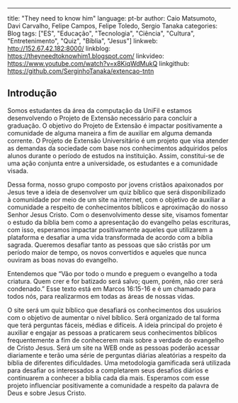 ---
title: "They need to know him"
language: pt-br
author: Caio Matsumoto, Davi Carvalho, Felipe Campos, Felipe Toledo, Sergio Tanaka
categories: Blog
tags: ["ES", "Educação", "Tecnologia", "Ciência", "Cultura", "Entretenimento", "Quiz", "Bíblia", "Jesus"] 
linkweb: http://152.67.42.182:8000/
linkblog: https://theyneedtoknowhim1.blogspot.com/
linkvideo: https://www.youtube.com/watch?v=x8KiqWdMukQ
linkgithub: https://github.com/SerginhoTanaka/extencao-tntn

## Introdução

Somos estudantes da área da computação da UniFil e estamos desenvolvendo o Projeto de Extensão necessário para concluir a graduação. O objetivo do Projeto de Extensão é impactar positivamente a comunidade de alguma maneira a fim de auxiliar em alguma demanda corrente.  O Projeto de Extensão Universitário é um projeto que visa atender as demandas da sociedade com base nos conhecimentos adquiridos pelos alunos durante o período de estudos na instituição. Assim, constitui-se de uma ação conjunta entre a universidade, os estudantes e a comunidade visada.

Dessa forma, nosso grupo composto por jovens cristãos apaixonados por Jesus teve a ideia de desenvolver um quiz bíblico que será disponibilizado à comunidade por meio de um site na internet, com o objetivo de auxiliar a comunidade a respeito de conhecimentos bíblicos e aproximação do nosso Senhor Jesus Cristo. Com o desenvolvimento desse site, visamos fomentar o estudo da bíblia bem como a apresentação do evangelho pelas escrituras, com isso, esperamos impactar positivamente aqueles que utilizarem a plataforma e desafiar a uma vida transformada de acordo com a bíblia sagrada. Queremos desafiar tanto as pessoas que são cristãs por um período maior de tempo, os novos convertidos e aqueles que nunca ouviram as boas novas do evangelho.

Entendemos que “Vão por todo o mundo e preguem o evangelho a toda criatura. Quem crer e for batizado será salvo; quem, porém, não crer será condenado.” Esse texto está em Marcos 16:15-16 e é um chamado para todos nós, para realizarmos em todas as áreas de nossas vidas.

O site será um quiz bíblico que desafiará os conhecimentos dos usuários com o objetivo de aumentar o nível bíblico. Será organizado de tal forma que terá perguntas fáceis, médias e difíceis. A ideia principal do projeto é auxiliar e engajar as pessoas a praticarem seus conhecimentos bíblicos frequentemente a fim de conhecerem mais sobre a verdade do evangelho de Cristo Jesus. Será um site na WEB onde as pessoas poderão acessar diariamente e terão uma série de perguntas diárias aleatórias a respeito da bíblia de diferentes dificuldades. Uma metodologia gamificada será utilizada para desafiar os interessados a completarem seus desafios diários e continuarem a conhecer a bíblia cada dia mais. Esperamos com esse projeto influenciar positivamente a comunidade a respeito da palavra de Deus e sobre Jesus Cristo.

